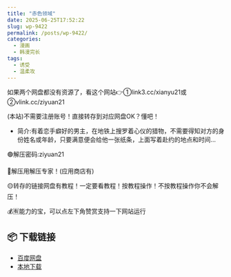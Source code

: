 ```yaml
---
title: "赤色领域"
date: 2025-06-25T17:52:22
slug: wp-9422
permalink: /posts/wp-9422/
categories:
  - 漫画
  - 韩漫完长
tags:
  - 诱受
  - 温柔攻
---
```


如果两个网盘都没有资源了，看这个网站👉①link3.cc/xianyu21或②vlink.cc/ziyuan21

(本站)不需要注册账号！直接转存到对应网盘OK？懂吧！

*   简介:有着恋手癖好的男主，在地铁上搜罗着心仪的猎物，不需要得知对方的身份姓名或年龄，只要满意便会给他一张纸条，上面写着赴约的地点和时间…

🟢解压密码:ziyuan21

🔵解压用解压专家！(应用商店有)

🟡转存的链接网盘有教程！一定要看教程！按教程操作！不按教程操作你不会解压！

💰🈶能力的宝，可以点左下角赞赏支持一下网站运行

## 📦 下载链接
- [百度网盘](https://blziyuan21.com/pay-download/9422?key=37929ec80f&down_id=0)
- [本地下载](https://blziyuan21.com/pay-download/9422?key=37929ec80f&down_id=1)

